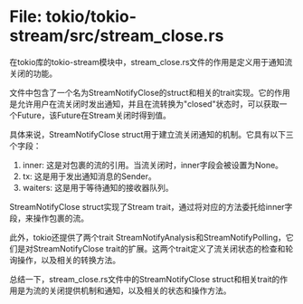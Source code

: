 # File: tokio/tokio-stream/src/stream_close.rs

在tokio库的tokio-stream模块中，stream_close.rs文件的作用是定义用于通知流关闭的功能。

文件中包含了一个名为StreamNotifyClose的struct和相关的trait实现。它的作用是允许用户在流关闭时发出通知，并且在流转换为"closed"状态时，可以获取一个Future，该Future在Stream关闭时得到值。

具体来说，StreamNotifyClose struct用于建立流关闭通知的机制。它具有以下三个字段：

1. inner: 这是对包裹的流的引用。当流关闭时，inner字段会被设置为None。
2. tx: 这是用于发出通知消息的Sender。
3. waiters: 这是用于等待通知的接收器队列。

StreamNotifyClose struct实现了Stream trait，通过将对应的方法委托给inner字段，来操作包裹的流。

此外，tokio还提供了两个trait StreamNotifyAnalysis和StreamNotifyPolling，它们是对StreamNotifyClose trait的扩展。这两个trait定义了流关闭状态的检查和轮询操作，以及相关的转换方法。

总结一下，stream_close.rs文件中的StreamNotifyClose struct和相关trait的作用是为流的关闭提供机制和通知，以及相关的状态和操作方法。

